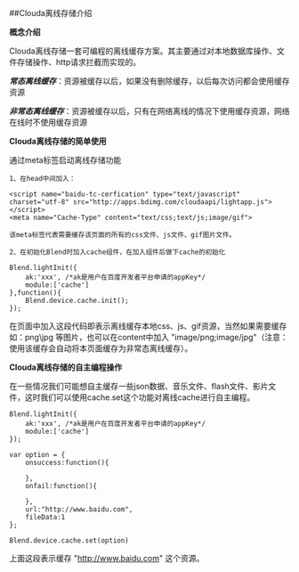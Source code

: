 ##Clouda离线存储介绍

**概念介绍**

Clouda离线存储一套可编程的离线缓存方案。其主要通过对本地数据库操作、文件存储操作、http请求拦截而实现的。

***常态离线缓存***：资源被缓存以后，如果没有删除缓存，以后每次访问都会使用缓存资源

***非常态离线缓存***：资源被缓存以后，只有在网络离线的情况下使用缓存资源，网络在线时不使用缓存资源

**Clouda离线存储的简单使用**

通过meta标签启动离线存储功能
	
	1、在head中间加入：

	<script name="baidu-tc-cerfication" type="text/javascript" charset="utf-8" src="http://apps.bdimg.com/cloudaapi/lightapp.js"></script>
	<meta name="Cache-Type" content="text/css;text/js;image/gif"> 

	该meta标签代表需要缓存该页面的所有的css文件、js文件、gif图片文件。

	2、在初始化Blend时加入cache组件，在加入组件后做下cache的初始化

	Blend.lightInit({
		ak:'xxx', /*ak是用户在百度开发者平台申请的appKey*/
		module:['cache']
	},function(){
		Blend.device.cache.init();
	});

在页面中加入这段代码即表示离线缓存本地css、js、gif资源，当然如果需要缓存如：png\jpg 等图片，也可以在content中加入 "image/png;image/jpg"（注意：使用该缓存会自动将本页面缓存为非常态离线缓存）。

**Clouda离线存储的自主编程操作**

在一些情况我们可能想自主缓存一些json数据、音乐文件、flash文件、影片文件，这时我们可以使用cache.set这个功能对离线cache进行自主编程。
	
	Blend.lightInit({
		ak:'xxx', /*ak是用户在百度开发者平台申请的appKey*/
		module:['cache']
	});

	var option = {
		onsuccess:function(){

		},
		onfail:function(){

		},
		url:"http://www.baidu.com",
		fileData:1 
	};

	Blend.device.cache.set(option)

上面这段表示缓存 "http://www.baidu.com" 这个资源。


 